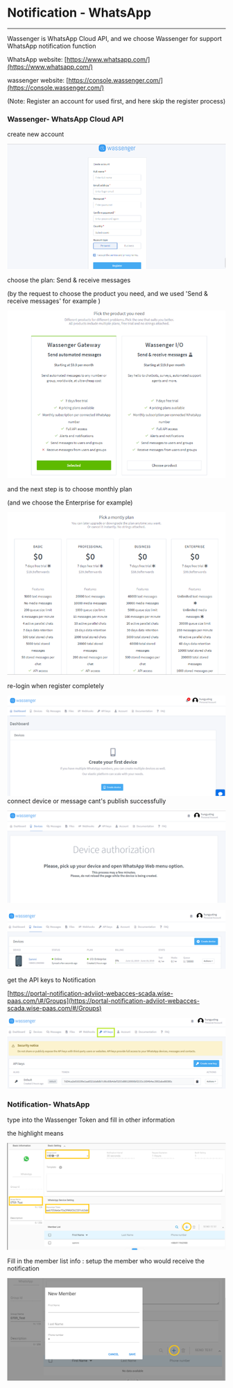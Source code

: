 # Notification - WhatsApp

---

Wassenger is WhatsApp Cloud API, and we choose Wassenger for support WhatsApp notification function

WhatsApp website: [https://www.whatsapp.com/](https://www.whatsapp.com/)

wassenger website: [https://console.wassenger.com/](https://console.wassenger.com/)

\(Note: Register an account for used first, and here skip the register process\)

### Wassenger- WhatsApp Cloud API

create new account

![](/assets/createnewaccount.png)

choose the plan: Send & receive messages

\(by the request to choose the product you need, and we used 'Send & receive messages'  for example \)

![](/assets/pickuptheproduct.png)

and the next step is to choose monthly plan

\(and we choose the Enterprise for example\)

![](/assets/monthlyplan.png)

re-login when register completely

![](/assets/login_pass.png)connect device or message cant's publish successfully

![](/assets/Device_authorization.png)

![](/assets/device_status.png)

get the API keys to Notification

[https://portal-notification-adviiot-webacces-scada.wise-paas.com/\#/Groups](https://portal-notification-adviiot-webacces-scada.wise-paas.com/#/Groups)

![](/assets/API_key.png)

### Notification- WhatsApp

type into the Wassenger Token and fill in other information

the highlight means

![](/assets/notification_connected.png)

Fill in the  member list info : setup the member who would receive the notification

![](/assets/newmember.png)

